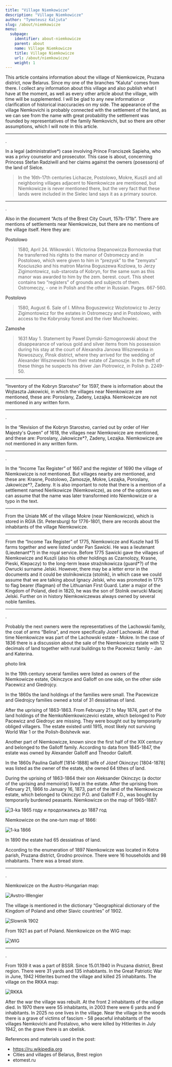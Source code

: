 ```yaml
---
title: "Village Niemkowicze"
description: "Village Niemkowicze"
author: "Tymoteusz Kaljuta"
slug: /about/niemkowicze
menu:
  subpage:
    identifier: about-niemkowicze
    parent: about
    name: Village Niemkowicze
    title: Village Niemkowicze
    url: /about/niemkowicze/
    weight: 1
---
```


This article contains information about the village of Niemkowicze, Pruzana district, now Belarus.
Since my one of the branches “Kaluta” comes from there. I collect any information about this village and also publish what I have at the moment, as well as every other article about the village, with time will be supplemented. I will be glad to any new information or clarification of historical inaccuracies on my side.
The appearance of the village Nemkovichi is probably connected with the settlement of the land, as we can see from the name with great probability the settlement was founded by representatives of the family Nemkovichi, but so there are other assumptions, which I will note in this article.
<hr style=“border: 1px solid red; opacity: 0.5;”>.

In a legal (administrative*) case involving Prince Franciszek Sapieha, who was a privy counselor and prosecutor. This case is about, concerning Princess Stefan Radziwill and her claims against the owners (posessors) of the land of Sielce.
> In the 16th-17th centuries Lichacze, Postolowo, Mokre, Kuszli and all neighboring villages adjacent to Niemkowicze are mentioned, but Niemkowicze is never mentioned there, but the very fact that these lands were included in the Sielec land says it as a primary source.
<hr style=“border: 1px solid blue; opacity: 0.5;”>.

Also in the document “Acts of the Brest City Court, 157b-171b”. There are mentions of settlements near Niemkowicze, but there are no mentions of the village itself. Here they are:

Postolowo
> 1580, April 24. Wlikowski l. Wictorina Stepanowicza Bornowska that he transferred his rights to the manor of Ostromeczy and in Postolowo, which were given to him in “prezysk” to the “zemyats” Kosciuszko and his matron Marina Boguszewa Kozlowa, to Jerzy Zigimontowicz, sub-starosta of Kobryn, for the same sum as this manor was awarded to him by the zem. berest. court. This sheet contains two “registers” of grounds and subjects of them. Ostromeczy, - one in Polish and the other in Russian. Pages. 667-560.

Postolovo
> 1580, August 6. Sale of l. Mihna Boguszewicz Wozlotowicz to Jerzy Zigimontowicz for the estates in Ostromeczy and in Postolowo, with access to the Kobrynsky forest and the river Muchowiec.

Zamoshe
> 1631 May 1. Statement by Pawel Dymski-Szmogorowski about the disappearance of various gold and silver items from his possession during his stay at the court of Alexandra Janowa Wisznewska in Nowoszucy, Pinsk district, where they arrived for the wedding of Alexander Wisznewski from their estate of Zamoszje. In the theft of these things he suspects his driver Jan Piotrowicz, in Polish p. 2249-50.
<hr style=“border: 1px solid blue; opacity: 0.5;”>

“Inventory of the Kobryn Starostvo” for 1597, there is information about the Wojtaszta Jakowicki, in which the villages near Niemkowicze are mentioned, these are: Poroslany, Zadeny, Lezajka. Niemkowicze are not mentioned in any written form.
<hr style=“border: 1px solid blue; opacity: 0.5;”>.

In the “Revision of the Kobryn Starostvo, carried out by order of Her Majesty's Queen” of 1618, the villages near Niemkowicze are mentioned, and these are: Poroslany, Jakowicze*?, Zadeny, Lezajka. Niemkowicze are not mentioned in any written form.
<hr style=“border: 1px solid blue; opacity: 0.5;”>.

In the “Income Tax Register” of 1667 and the register of 1690 the village of Niemkowicze is not mentioned. But villages nearby are mentioned, and these are: Krasne, Postolowo, Zamoszje, Mokre, Lezajka, Poroslany, Jakowicze*?, Zadeny. It is also important to note that there is a mention of a settlement named Nieńkowicze (Niemkowicze), as one of the options we can assume that the name was later transformed into Niemkowicze or a typo in the text.
<hr style=“border: 1px solid blue; opacity: 0.5;”>

From the Uniate MK of the village Mokre (near Niemkowicze), which is stored in RGIA (St. Petersburg) for 1776-1801, there are records about the inhabitants of the village Niemkowicze.
<hr style=“border: 1px solid blue; opacity: 0.5;”>

From the “Income Tax Register” of 1775, Niemkowicze and Kuszle had 15 farms together and were listed under Pan Sawicki. He was a lieutenant (Lieutenant*?) in the royal service. Before 1775 Sawicki gave the villages of Niemkowicze and Kuszli (also his other holdings as Czarnolozy, Krasne, Pieski, Klepaczy) to the long-term lease strażnikowicza (guard*?) of the Owrucki surname Jelski. However, there may be a letter error in the documents and it could be stolnikowicza (stolnik), in which case we could assume that we are talking about Ignacy Jelski, who was promoted in 1775 to flag bearer (flagman) of the Lithuanian First Guard. Later a major of the Kingdom of Poland, died in 1820, he was the son of Stolnik owrucki Maciej Jelski. Further on in history Niemkowiczewas always owned by several noble families.
<hr style=“border: 1px solid blue; opacity: 0.5;”>.

Probably the next owners were the representatives of the Lachowski family, the coat of arms “Belina”, and more specifically Jozef Lachowski. At that time Niemkowicze was part of the Lachowski estate - Mokre. 
In the case of 1836 there is a discussion about the sale of the Niemkowicze estate with 12 decimals of land together with rural buildings to the Pacewicz family - Jan and Katerina.

photo link

In the 19th century several families were listed as owners of the Niemkowicze estate, Okinczyce and Galloff on one side, on the other side Pacewicz and Giedrojcу.

In the 1860s the land holdings of the families were small. The Pacewicze and Giedrojcу families owned a total of 31 dessiatinas of land.

After the uprising of 1863-1863. From February 21 to May 1874, part of the land holdings of the NemkoNiemkowiczevici estate, which belonged to Piotr Pacewicz and Giedroyc are missing. They were bought out by temporarily obliged villagers. The estate existed until 1915, most likely not surviving World War 1 or the Polish-Bolshevik war.

Another part of Niemkowicze, known since the first half of the XIX century and belonged to the Galloff family. According to data from 1845-1847, the estate was owned by Alexander Galloff and Theodor Galloff.

In the 1860s Paulina Galloff [1814-1888] wife of Józef Okinczyc [1804-1878] was listed as the owner of the estate, she owned 64 tithes of land.

During the uprising of 1863-1864 their son Aleksander Okinczyc (a doctor of the uprising and memoirist) lived in the estate. After the uprising from February 21, 1866 to January 16, 1873, part of the land of the Niemkowicze estate, which belonged to Okinczyc P.O. and Galloff F.O., was bought by temporarily burdened peasants. Niemkowicze on the map of 1965-1887:

![3-ka 1865 году и продолжались до 1887 год](https://github.com/user-attachments/assets/54e3e1e8-31af-4ecb-81d2-1ebd3aeae42e)

Niemkowicze on the one-turn map of 1866:

![1-ka 1866](https://github.com/user-attachments/assets/64d5cb4f-3c45-4074-8fab-b7104ca02cf0)

In 1890 the estate had 65 dessiatinas of land.

According to the enumeration of 1897 Niemkowicze was located in Kotra parish, Pruzana district, Grodno province. There were 16 households and 98 inhabitants. There was a bread store.
<hr style=“border: 1px solid blue; opacity: 0.5;”>.

Niemkowicze on the Austro-Hungarian map:

![Avstro-Wengier](https://github.com/user-attachments/assets/404a4e4c-2f1e-4bfd-bc7b-6ce01e7ad65b)

The village is mentioned in the dictionary “Geographical dictionary of the Kingdom of Poland and other Slavic countries” of 1902.

![Slownik 1902](https://github.com/user-attachments/assets/3957ef60-6d52-4da4-98cb-4b71d30553d8)

From 1921 as part of Poland. Niemkowicze on the WIG map:

![WIG](https://github.com/user-attachments/assets/3aed4532-43bb-42bc-8ae2-6ac942b6233c)
<hr style=“border: 1px solid blue; opacity: 0.5;”>.

From 1939 it was a part of BSSR. Since 15.01.1940 in Pruzana district, Brest region. There were 31 yards and 135 inhabitants. In the Great Patriotic War in June, 1942 Hitlerites burned the village and killed 25 inhabitants. The village on the RKKA map:

![RKKA](https://github.com/user-attachments/assets/2e26ce7b-0137-42b0-8cfe-989258c8d302)

After the war the village was rebuilt. At the front 2 inhabitants of the village died. In 1970 there were 55 inhabitants, in 2003 there were 6 yards and 9 inhabitants. In 2025 no one lives in the village. Near the village in the woods there is a grave of victims of fascism - 58 peaceful inhabitants of the villages Nemkovichi and Postalovo, who were killed by Hitlerites in July 1942, on the grave there is an obelisk.

References and materials used in the post:
- https://ru.wikipedia.org
- Cities and villages of Belarus, Brest region
- etomest.ru
